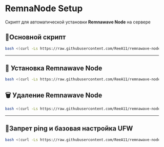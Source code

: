 # RemnaNode Setup

Скрипт для автоматической установки **Remnawave Node** на сервере

## 🛫Основной скрипт
```bash
bash <(curl -Ls https://raw.githubusercontent.com/ReeA11/remnawave-node-setup/refs/heads/master/menu.sh)
```
---
## 🚀 Установка Remnawave Node
```bash
bash <(curl -Ls https://raw.githubusercontent.com/ReeA11/remnawave-node-setup/refs/heads/master/setup-remnanode.sh)
```

## 🗑 Удаление Remnawave Node
```bash
bash <(curl -Ls https://raw.githubusercontent.com/ReeA11/remnawave-node-setup/refs/heads/master/remove-remnanode.sh)
```
---
## 📛Запрет ping и базовая настройка UFW
```bash
bash <(curl -Ls https://raw.githubusercontent.com/ReeA11/remnawave-node-setup/refs/heads/master/security-setup.sh)
```